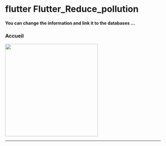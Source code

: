 <h1> flutter Flutter_Reduce_pollution </h1>
<h4> You can change the information and link it to the databases ...</h4>
<h3>Accueil</h3>


<img src="https://github.com/abenkoula71/Flutter-caffee-d/blob/main/Screenshot_1643032183.png" width="300" /> <hr>


